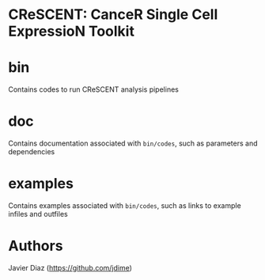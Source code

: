 # CReSCENT: CanceR Single Cell ExpressioN Toolkit


bin
================
Contains codes to run CReSCENT analysis pipelines

doc
================
Contains documentation associated with `bin/codes`, such as parameters and dependencies

examples
================
Contains examples associated with `bin/codes`, such as links to example infiles and outfiles

Authors
================
Javier Diaz (https://github.com/jdime)
